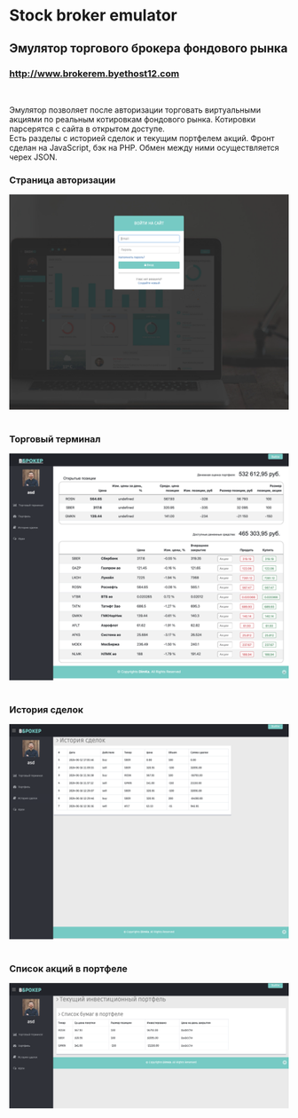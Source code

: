 # Stock broker emulator

## Эмулятор торгового брокера фондового рынка
###  <a href="http://www.brokerem.byethost12.com/" >http://www.brokerem.byethost12.com</a>
<br>

Эмулятор позволяет после авторизации торговать виртуальными акциями по реальным котировкам фондового рынка.
Котировки парсерятся с сайта в открытом доступе.  
Есть разделы с историей сделок и текущим портфелем акций.
Фронт сделан на JavaScript, бэк на PHP. Обмен между ними осуществляется черех JSON.
<br>

### Страница авторизации

![login](imgs/login.png)
<br><br>

### Торговый терминал

![terminal](imgs/terminal.png)
<br><br>

### История сделок

![history](imgs/history.png)
<br><br>

### Список акций в портфеле

![list_of_sares](imgs/list_of_sares.png)
<br><br>

